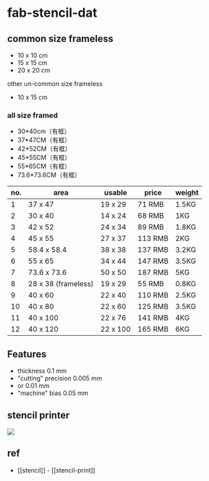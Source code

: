 
# fab-stencil-dat 


## common size frameless

- 10 x 10 cm
- 15 x 15 cm
- 20 x 20 cm

other un-common size frameless

- 10 x 15 cm



### all size framed 

- 30*40cm（有框）
- 37*47CM（有框）
- 42*52CM（有框）
- 45*55CM（有框）
- 55*65CM（有框）
- 73.6*73.6CM（有框）



| no. | area                | usable   | price   | weight |
| --- | ------------------- | -------- | ------- | ------ |
| 1   | 37 x 47             | 19 x 29  | 71 RMB  | 1.5KG  |
| 2   | 30 x 40             | 14 x 24  | 68 RMB  | 1KG    |
| 3   | 42 x 52             | 24 x 34  | 89 RMB  | 1.8KG  |
| 4   | 45 x 55             | 27 x 37  | 113 RMB | 2KG    |
| 5   | 58.4 x 58.4         | 38 x 38  | 137 RMB | 3.2KG  |
| 6   | 55 x 65             | 34 x 44  | 147 RMB | 3.5KG  |
| 7   | 73.6 x 73.6         | 50 x 50  | 187 RMB | 5KG    |
| 8   | 28 x 38 (frameless) | 19 x 29  | 55 RMB  | 0.8KG  |
| 9   | 40 x 60             | 22 x 40  | 110 RMB | 2.5KG  |
| 10  | 40 x 80             | 22 x 60  | 125 RMB | 3.5KG  |
| 11  | 40 x 100            | 22 x 76  | 141 RMB | 4KG    |
| 12  | 40 x 120            | 22 x 100 | 165 RMB | 6KG    |


## Features 

- thickness 0.1 mm 
- "cutting" precision 0.005 mm
- or 0.01 mm
- "machine" bias 0.05 mm


## stencil printer 

![](2025-08-19-17-53-38.png)


## ref 

- [[stencil]] - [[stencil-print]]